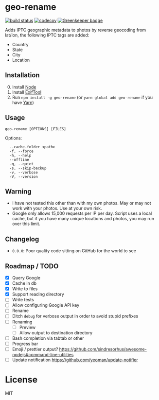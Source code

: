 # geo-rename

[![build status](https://travis-ci.org/fortes/geo-rename.svg?branch=master)](https://travis-ci.org/fortes/geo-rename/) [![codecov](https://codecov.io/gh/fortes/geo-rename/branch/master/graph/badge.svg)](https://codecov.io/gh/fortes/geo-rename) [![Greenkeeper badge](https://badges.greenkeeper.io/fortes/geo-rename.svg)](https://greenkeeper.io/)

Adds IPTC geographic metadata to photos by reverse geocoding from lat/lon, the following IPTC tags are added:

* Country
* State
* City
* Location

## Installation

0. Install [Node](https://nodejs.org/en/download/)
1. Install [ExifTool](http://www.sno.phy.queensu.ca/~phil/exiftool/)
2. Run `npm install -g geo-rename` (or `yarn global add geo-rename` if you have [Yarn](https://yarnpkg.com))

## Usage

`geo-rename [OPTIONS] [FILES]`

Options:

```
  --cache-folder <path>
  -f, --force
  -h, --help
  --offline
  -q, --quiet
  -s, --skip-backup
  -v, --verbose
  -V, --version
```

## Warning

* I have not tested this other than with my own photos. May or may not work with your photos. Use at your own risk.
* Google only allows 15,000 requests per IP per day. Script uses a local cache, but if you have many unique locations and photos, you may run over this limit.

## Changelog

* `0.0.0`: Poor quality code sitting on GitHub for the world to see

## Roadmap / TODO

- [x] Query Google
- [x] Cache in db
- [x] Write to files
- [x] Support reading directory
- [ ] Write tests
- [ ] Allow configuring Google API key
- [ ] Rename
- [ ] Ditch `debug` for verbose output in order to avoid stupid prefixes
- [ ] Renaming
   - [ ] Preview
   - [ ] Allow output to destination directory
- [ ] Bash completion via tabtab or other
- [ ] Progress bar
- [ ] Emoji / prettier output? https://github.com/sindresorhus/awesome-nodejs#command-line-utilities
- [ ] Update notification https://github.com/yeoman/update-notifier

# License

MIT
